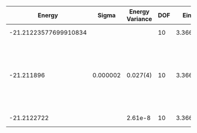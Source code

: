 | Energy                | Sigma    | Energy Variance | DOF | Einf    | Method                                                       | Data Repository                    |
|-----------------------|----------|-----------------|-----|---------|--------------------------------------------------------------|------------------------------------|
| -21.21223577699910834 |          |                 | 10  | 3.36625 | Lanczos (Quspin + Scipy)                                     | https://weinbe58.github.io/QuSpin/ |
| -21.211896            | 0.000002 | 0.027(4)        | 10  | 3.36625 | VMC Hidden Fermion Determinant State Ansatz (N_hidden = 10. Single hidden layer fully connected net with alpha = 64). C4 and K = 0 projections |                                    |
| -21.2122722           |          | 2.61e-8         | 10  | 3.36625 | DMRG(MaxBondDim 7000)                                        |                                    |
